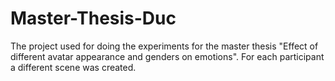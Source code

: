 # Master-Thesis-Duc
The project used for doing the experiments for the master thesis "Effect of different avatar appearance and genders on emotions".
For each participant a different scene was created.

